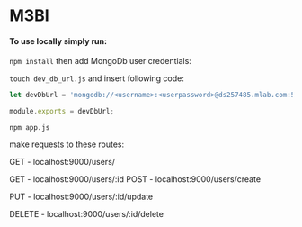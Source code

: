 # M3BI

#### To use locally simply run:
`npm install` then add MongoDb user credentials:

`touch dev_db_url.js` and insert following code:

```javascript
let devDbUrl = 'mongodb://<username>:<userpassword>@ds257485.mlab.com:57485/m3bi_nodeprj';

module.exports = devDbUrl;
```
`npm app.js`

make requests to these routes:

GET - localhost:9000/users/

GET - localhost:9000/users/:id
POST - localhost:9000/users/create

PUT - localhost:9000/users/:id/update

DELETE - localhost:9000/users/:id/delete
